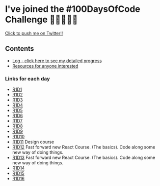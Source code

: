 # I've joined the #100DaysOfCode Challenge 💪🏼🔥💪🏼

[Click to push me on Twitter!!](https://twitter.com/peterDev_)

## Contents

- [Log - click here to see my detailed progress](r1-log.md)
- [Resources for anyone interested](resources.md)

### Links for each day

- [R1D1](https://github.com/PeterDevLATAM/ZTM_React-Basis/tree/86196be053dd0ae44859c42cf87a3be2f9ee9a66)
- [R1D2](https://github.com/PeterDevLATAM/crwn-clothing)
- [R1D3](https://github.com/PeterDevLATAM/crwn-clothing/tree/63bb6cc4045b334d1ea3b56d5f4d85569a6e0447)
- [R1D4](https://github.com/PeterDevLATAM/crwn-clothing/tree/41476cee4be99616efe6be285caeca79b47d3f92)
- [R1D5](https://github.com/PeterDevLATAM/crwn-clothing/tree/5e1af6270ba91ba13867e598d6b5f4493afeac2c)
- [R1D6](https://github.com/PeterDevLATAM/crown-clothing-v2/tree/5f17c3cca57e07aa12d34a66f74ee0c807556da2)
- [R1D7](https://github.com/PeterDevLATAM/crown-clothing-v2/tree/08d9cc73259af33c2c303149c134ace0d663622f)
- [R1D8](https://github.com/PeterDevLATAM/crown-clothing-v2/tree/229ee8824f059b814203d06f34ce3af1326f66ed)
- [R1D9](https://github.com/PeterDevLATAM/crown-clothing-v2/tree/a98276c31d27b0077734eba5f50a38b2983ca0b6)
- [R1D10](https://github.com/PeterDevLATAM/crown-clothing-v2/tree/cbf5dd5368d615c5d3342e8f5e51db5846d40afd)
- [R1D11]() Design course
- [R1D12]() Fast forward new React Course. (The basics). Code along some new way of doing things.
- [R1D13]() Fast forward new React Course. (The basics). Code along some new way of doing things.
- [R1D14](https://github.com/PeterDevLATAM/memory-cards/tree/532cfbcee75613a0270c50aabbd4996dac6d2bfa)
- [R1D15](https://github.com/PeterDevLATAM/recpie-directory/tree/66a74b9df960cc5e04d873748a80d45edebb6ae1)
- [R1D16](https://github.com/PeterDevLATAM/recpie-directory/tree/b348d6292d4617c6103473e7349cb7c4f11d9e4f)
